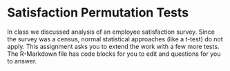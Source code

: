 # Satisfaction Permutation Tests

In class we discussed analysis of an employee satisfaction survey. Since the survey was a census, 
normal statistical approaches (like a t-test) do not apply. This assignment asks you to 
extend the work with a few more tests. The R-Markdown file has code blocks for you to edit and 
questions for you to answer. 

